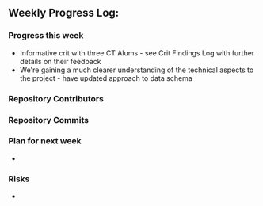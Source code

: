 
## Weekly Progress Log:
### Progress this week
* Informative crit with three CT Alums - see Crit Findings Log with further details on their feedback
* We're gaining a much clearer understanding of the technical aspects to the project - have updated approach to data schema
### Repository Contributors
### Repository Commits


### Plan for next week
*

### Risks
* 
